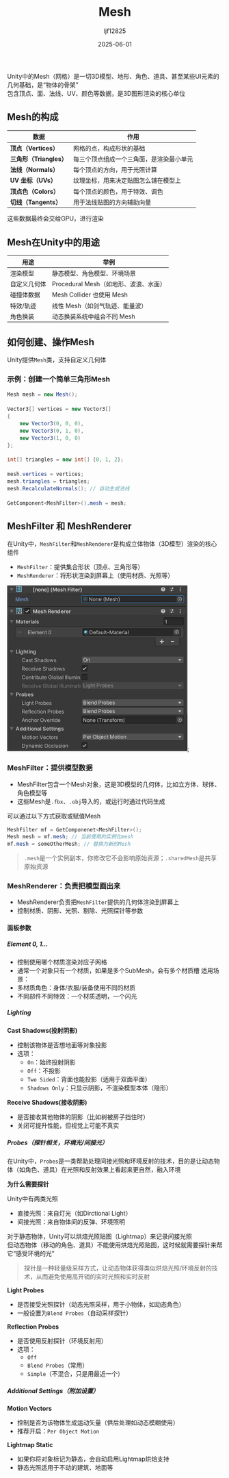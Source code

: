 ﻿---
title: "Mesh"
date: 2025-06-01
categories: [Note]
tags: [Unity, Renderer, Graphic]
author: "ljf12825"
summary: Introduction Mesh，Mesh in Unity
---
Unity中的Mesh（网格）是一切3D模型、地形、角色、道具、甚至某些UI元素的几何基础，是“物体的骨架”  
包含顶点、面、法线、UV、颜色等数据，是3D图形渲染的核心单位

## Mesh的构成

| 数据                 | 作用                   |
| ------------------ | -------------------- |
| **顶点（Vertices）**   | 网格的点，构成形状的基础         |
| **三角形（Triangles）** | 每三个顶点组成一个三角面，是渲染最小单元 |
| **法线（Normals）**    | 每个顶点的方向，用于光照计算       |
| **UV 坐标（UVs）**     | 纹理坐标，用来决定贴图怎么铺在模型上   |
| **顶点色（Colors）**    | 每个顶点的颜色，用于特效、调色      |
| **切线（Tangents）**   | 用于法线贴图的方向辅助向量        |

这些数据最终会交给GPU，进行渲染

## Mesh在Unity中的用途

| 用途       | 举例                         |
| -------- | -------------------------- |
|  渲染模型   | 静态模型、角色模型、环境场景             |
|  自定义几何体 | Procedural Mesh（如地形、波浪、水面） |
|  碰撞体数据  | Mesh Collider 也使用 Mesh     |
|  特效/轨迹  | 线性 Mesh（如剑气轨迹、能量波）         |
|  角色换装   | 动态换装系统中组合不同 Mesh           |


## 如何创建、操作Mesh
Unity提供`Mesh`类，支持自定义几何体

### 示例：创建一个简单三角形Mesh
```cs
Mesh mesh = new Mesh();

Vector3[] vertices = new Vector3[]
{
    new Vector3(0, 0, 0),
    new Vector3(0, 1, 0),
    new Vector3(1, 0, 0)
};

int[] triangles = new int[] {0, 1, 2};

mesh.vertices = vertices;
mesh.triangles = triangles;
mesh.RecalculateNormals(); // 自动生成法线

GetComponent<MeshFilter>().mesh = mesh;
```
## MeshFilter 和 MeshRenderer
在Unity中，`MeshFilter`和`MeshRenderer`是构成立体物体（3D模型）渲染的核心组件
- `MeshFilter`：提供集合形状（顶点、三角形等）
- `MeshRenderer`：将形状渲染到屏幕上（使用材质、光照等）

![MeshFilterandMeshRenderer](/assets/images/MeshFilterandMeshRenderer.jpg);

### MeshFilter：提供模型数据
- MeshFilter包含一个Mesh对象，这是3D模型的几何体，比如立方体、球体、角色模型等
- 这些Mesh是`.fbx`、`.obj`导入的，或运行时通过代码生成

可以通过以下方式获取或赋值Mesh
```cs
MeshFilter mf = GetComponenet<MeshFilter>();
Mesh mesh = mf.mesh; // 当前使用的实例化mesh
mf.mesh = someOtherMesh; // 替换为新的Mesh
```
>`.mesh`是一个实例副本，你修改它不会影响原始资源；`.sharedMesh`是共享原始资源

### MeshRenderer：负责把模型画出来
- MeshRenderer负责把`MeshFilter`提供的几何体渲染到屏幕上
- 控制材质、阴影、光照、剔除、光照探针等参数

#### 面板参数
##### Element 0, 1...
- 控制使用哪个材质渲染对应子网格
- 通常一个对象只有一个材质，如果是多个SubMesh，会有多个材质槽
适用场景：
- 多材质角色：身体/衣服/装备使用不同的材质
- 不同部件不同特效：一个材质透明，一个闪光

##### Lighting
**Cast Shadows(投射阴影)**
- 控制该物体是否想地面等对象投影
- 选项：
  - `On`：始终投射阴影
  - `Off`：不投影
  - `Two Sided`：背面也能投影（适用于双面平面）
  - `Shadows Only`：只显示阴影，不渲染模型本体（隐形）

**Receive Shadows(接收阴影)**
- 是否接收其他物体的阴影（比如树被房子挡住时）
- 关闭可提升性能，但视觉上可能不真实

##### Probes（探针相关，环境光/间接光）
在Unity中，`Probes`是一类帮助处理间接光照和环境反射的技术，目的是让动态物体（如角色、道具）在光照和反射效果上看起来更自然，融入环境  

**为什么需要探针**

Unity中有两类光照
- 直接光照：来自灯光（如Dirctional Light）
- 间接光照：来自物体间的反弹、环境照明

对于静态物体，Unity可以烘焙光照贴图（Lightmap）来记录间接光照  
但动态物体（移动的角色、道具）不能使用烘焙光照贴图，这时候就需要探针来帮它“感受环境的光”

> 探针是一种轻量级采样方式，让动态物体获得类似烘焙光照/环境反射的技术，从而避免使用高开销的实时光照和实时反射

**Light Probes**
- 是否接受光照探针（动态光照采样，用于小物体，如动态角色）
- 一般设置为`Blend Probes`（自动采样探针）

**Reflection Probes**
- 是否使用反射探针（环境反射用）
- 选项：
  - `Off`
  - `Blend Probes`（常用）
  - `Simple`（不混合，只是用最近一个）

##### Additional Settings（附加设置）
**Motion Vectors**
- 控制是否为该物体生成运动矢量（供后处理如动态模糊使用）
- 推荐开启：`Per Object Motion`

**Lightmap Static**
- 如果你将对象标记为静态，会自动启用Lightmap烘焙支持
- 静态光照适用于不动的建筑、地面等


